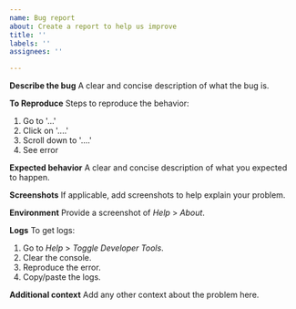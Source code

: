 ```yaml
---
name: Bug report
about: Create a report to help us improve
title: ''
labels: ''
assignees: ''

---
```


**Describe the bug**
A clear and concise description of what the bug is.

**To Reproduce**
Steps to reproduce the behavior:
1. Go to '...'
2. Click on '....'
3. Scroll down to '....'
4. See error

**Expected behavior**
A clear and concise description of what you expected to happen.

**Screenshots**
If applicable, add screenshots to help explain your problem.

**Environment**
Provide a screenshot of *Help* > *About*.

**Logs**
To get logs:
1. Go to *Help* > *Toggle Developer Tools*.
2. Clear the console.
3. Reproduce the error.
4. Copy/paste the logs.

**Additional context**
Add any other context about the problem here.
